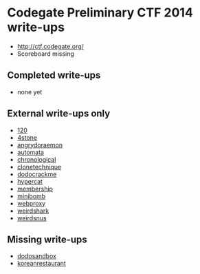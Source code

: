 # Codegate Preliminary CTF 2014 write-ups

* <http://ctf.codegate.org/>
* Scoreboard missing

## Completed write-ups

* none yet

## External write-ups only

* [120](120)
* [4stone](4stone)
* [angrydoraemon](angrydoraemon)
* [automata](automata)
* [chronological](chronological)
* [clonetechnique](clonetechnique)
* [dodocrackme](dodocrackme)
* [hypercat](hypercat)
* [membership](membership)
* [minibomb](minibomb)
* [webproxy](webproxy)
* [weirdshark](weirdshark)
* [weirdsnus](weirdsnus)

## Missing write-ups

* [dodosandbox](dodosandbox)
* [koreanrestaurant](koreanrestaurant)
